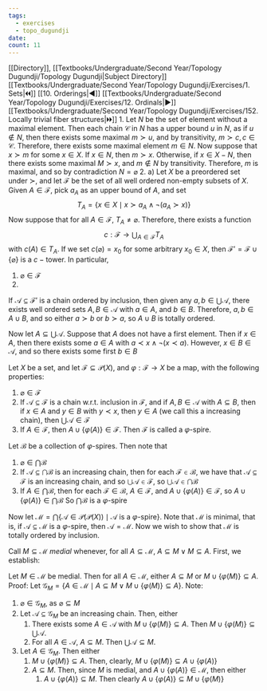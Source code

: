 ```yaml
---
tags:
  - exercises
  - topo_dugundji
date: 
count: 11
---
```

[[Directory]], [[Textbooks/Undergraduate/Second Year/Topology Dugundji/Topology Dugundji|Subject Directory]]
[[Textbooks/Undergraduate/Second Year/Topology Dugundji/Exercises/1. Sets|🞀🞀]] [[10. Orderings|◀]] [[Textbooks/Undergraduate/Second Year/Topology Dugundji/Exercises/12. Ordinals|▶]] [[Textbooks/Undergraduate/Second Year/Topology Dugundji/Exercises/152. Locally trivial fiber structures|🞂🞂]]
1. 
Let $N {}$ be the set of element without a maximal element. Then each chain ${} \mathcal{C} {}$ in ${} N {}$ has a upper bound $u {}$ in ${} N$, as if ${} u \notin N {}$, then there exists some maximal $m\succ u$, and by transitivity, ${} m \succ c, c \in \mathcal{C} {}$. Therefore, there exists some maximal element ${} m \in N {}$. Now suppose that $x \succ m$ for some ${} x \in X {}$. If ${} x \in N {}$, then ${} m \succ x {}$. Otherwise, if ${} x \in X-N {}$, then there exists some maximal ${} M \succ x {}$, and ${} m \notin N {}$ by transitivity. Therefore, $m$ is maximal, and so by contradiction ${} N=\varnothing {}$
2. 
a)
Let $X {}$ be a preordered set under ${} \succ$, and let ${} \mathscr{F} {}$ be the set of all well ordered non-empty subsets of $X {}$. Given ${} A \in \mathscr{F} {}$, pick ${} a_{A} {}$ as an upper bound of $A$, and set
$$
T_{A}=\{ x \in X \mid  x \succ a_{A} \wedge \neg(a_{A}  \succ  x)  \}
$$
Now suppose that for all ${} A \in \mathscr{F} {}$, ${} T_{A}\neq  \varnothing  {}$. Therefore, there exists a function
$$
c: \mathscr{F} \to{}\bigcup_{A\in \mathscr{F}}T_{A}
$$
with ${} c(A) \in T_{A} {}$. If we set ${} c(\varnothing )=x_{0} {}$ for some arbitrary ${} x_{0} \in X {}$, then ${} \mathscr{F}' =\mathscr{F} \cup \{  \varnothing  \} {}$ is a $c- {}$tower. In particular, 
1. ${} \varnothing  \in \mathscr{F} {}$
2. 
If ${} \mathscr{A} \subseteq \mathscr{F}' {}$ is a chain ordered by inclusion, then given any ${} a,\, b \in \bigcup \mathscr{A} {}$, there exists well ordered sets ${} A,\, B \in \mathscr{A} {}$ with ${} a \in A {}$, and ${} b \in B {}$. Therefore, ${} a,\, b \in  A \cup B {}$, and so either ${} a \succ b {}$ or ${} b \succ a {}$, so ${} A \cup  B {}$ is totally ordered. 

Now let ${} A \subseteq  \bigcup \mathscr{A} {}$. Suppose that $A$ does not have a first element. Then if ${} x \in A {}$, then there exists some ${} a \in A {}$ with ${} a \prec x \wedge \neg (x \prec a) {}$. However, ${} x \in B \in \mathscr{A} {}$, and so there exists some first ${} b \in B {}$

Let $X$ be a set, and let ${} \mathscr{F} \subseteq \mathscr{P}(X) {}$, and ${} \varphi: \mathscr{F}\to{}X {}$ be a map, with the following properties:
1. ${} \varnothing  \in \mathscr{F} {}$
2. If ${} \mathscr{A} \subseteq \mathscr{F} {}$ is a chain w.r.t. inclusion in $\mathscr{F}$, and if ${} A ,\, B \in \mathscr{A} {}$ with ${} A \subseteq B {}$, then if ${} x \in A {}$ and ${} y \in B {}$ with ${} y \prec x {}$, then ${} y \in A {}$ (we call this a increasing chain), then ${} \bigcup \mathscr{A} \in \mathscr{F} {}$
3. If ${} A \in \mathscr{F} {}$, then ${} A \cup \{ \varphi(A) \} \in \mathscr{F} {}$.
Then $\mathscr{F}$ is called a $\varphi$-spire. 

Let $\mathscr{B}$ be a collection of $\varphi$-spires. Then note that
1. ${} \varnothing \in \bigcap \mathscr{B} {}$
2. If ${} \mathscr{A} \subseteq  \bigcap  \mathscr{B} {}$ is an increasing chain, then for each ${} \mathscr{F} \in \mathscr{B} {}$, we have that ${} \mathscr{A} \subseteq \mathscr{F} {}$ is an increasing chain, and so ${} \bigcup \mathscr{A} \in \mathscr{F} {}$, so ${} \bigcup \mathscr{A} \in \bigcap \mathscr{B} {}$
3. If ${} A \in \bigcap \mathscr{B} {}$, then for each ${} \mathscr{F} \in \mathscr{B} {}$, ${} A \in \mathscr{F} {}$, and ${} A \cup  \{ \varphi(A) \} \in \mathscr{F} {}$, so ${} A \cup \{ \varphi(A) \} \in \bigcap \mathscr{B} {}$
So ${} \bigcap \mathscr{B} {}$ is a $\varphi$-spire

Now let ${} \mathscr{M}= \bigcap \{ \mathscr{A} \in \mathscr{P}(\mathscr{P}(X))\mid \mathscr{A} \text{ is a }\varphi \text{-spire} \} {}$. Note that $\mathscr{M}$ is minimal, that is, if ${} \mathscr{A} \subseteq \mathscr{M} {}$ is a $\varphi$-spire, then $\mathscr{A}=\mathscr{M} {}$. Now we wish to show that $\mathscr{M}$ is totally ordered by inclusion. 

Call ${} M \subseteq  \mathscr{M} {}$ *medial* whenever, for all ${} A \subseteq  \mathscr{M} {}$, ${} A \subseteq  M \vee M \subseteq A {}$. First, we establish:

Let ${} M \in \mathscr{M} {}$ be medial. Then for all ${} A \in \mathscr{M} {}$, either ${} A \subseteq M {}$ or ${} M \cup \{ \varphi(M) \} \subseteq A {}$.
Proof:
Let ${} \mathscr{G}_{M}=\{ A \in \mathscr{M} \mid  A \subseteq M \vee  M \cup \{ \varphi(M) \} \subseteq A \} {}$. Note:
1. ${} \varnothing \in \mathscr{G}_{M} {}$, as ${} \varnothing  \subseteq M {}$
2. Let ${} \mathscr{A} \subseteq \mathscr{G}_{M} {}$ be an increasing chain. Then, either
	1. There exists some ${} A \in \mathscr{A} {}$ with ${} M \cup \{ \varphi(M) \} \subseteq A {}$. Then ${} M \cup  \{  \varphi(M) \} \subseteq \bigcup \mathscr{A} {}$.
	2. For all ${} A \in \mathscr{A} {}$, ${} A \subseteq M {}$. Then ${} \bigcup \mathscr{A} \subseteq M {}$.
3. Let ${} A \in \mathscr{G}_{M} {}$. Then either
	1. ${} M \cup \{ \varphi(M) \} \subseteq A {}$. Then, clearly, ${} M \cup \{ \varphi(M) \} \subseteq A \cup \{ \varphi(A) \} {}$
	2. ${} A \subseteq M {}$. Then, since $M$ is medial, and ${} A \cup \{ \varphi (A) \} \in \mathscr{M} {}$, then either
		1. ${} A \cup \{ \varphi(A) \} \subseteq M {}$. Then clearly ${} A \cup \{ \varphi(A) \} \subseteq M \cup \{ \varphi(M) \} {}$